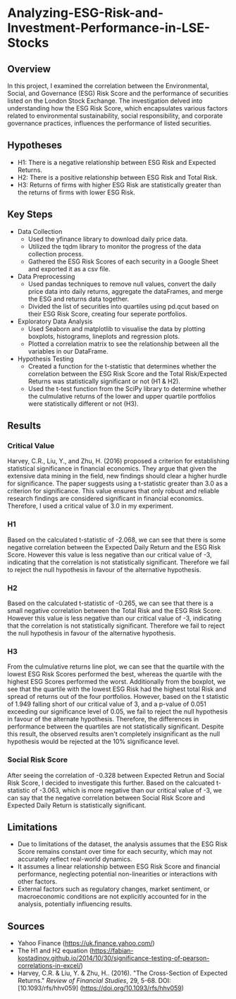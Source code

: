 # Analyzing-ESG-Risk-and-Investment-Performance-in-LSE-Stocks
 ## **Overview**
 In this project, I examined the correlation between the Environmental, Social, and Governance (ESG) Risk Score and the performance of securities listed on the London Stock Exchange. The investigation delved into understanding how the ESG Risk Score, which encapsulates various factors related to environmental sustainability, social responsibility, and corporate governance practices, influences the performance of listed securities.
 
## **Hypotheses**
- H1: There is a negative relationship between ESG Risk and Expected Returns.
- H2: There is a positive relationship between ESG Risk and Total Risk.
- H3: Returns of firms with higher ESG Risk are statistically greater than the returns of firms with lower ESG Risk.

## **Key Steps**
- Data Collection
  - Used the yfinance library to download daily price data.
  - Utilized the tqdm library to monitor the progress of the data collection process.
  - Gathered the ESG Risk Scores of each security in a Google Sheet and exported it as a csv file.
- Data Preprocessing
  - Used pandas techniques to remove null values, convert the daily price data into daily returns, aggregate the dataFrames, and merge the ESG and returns data together.
  - Divided the list of securities into quartiles using pd.qcut based on their ESG Risk Score, creating four seperate portfolios.
- Exploratory Data Analysis
  - Used Seaborn and matplotlib to visualise the data by plotting boxplots, histograms, lineplots and regression plots.
  - Plotted a correlation matrix to see the relationship between all the variables in our DataFrame.
- Hypothesis Testing
  - Created a function for the t-statistic that determines whether the correlation between the ESG Risk Score and the Total Risk/Expected Returns was statistically significant or not (H1 & H2).
  - Used the t-test function from the SciPy library to determine whether the culmulative returns of the lower and upper quartile portfolios were statistically different or not (H3).

## **Results**
### Critical Value
Harvey, C.R., Liu, Y., and Zhu, H. (2016) proposed a criterion for establishing statistical significance in financial economics. They argue that given the extensive data mining in the field, new findings should clear a higher hurdle for significance. The paper suggests using a t-statistic greater than 3.0 as a criterion for significance. This value ensures that only robust and reliable research findings are considered significant in financial economics. Therefore, I used a critical value of 3.0 in my experiment.

### H1
Based on the calculated t-statistic of -2.068, we can see that there is some negative correlation between the Expected Daily Return and the ESG Risk Score. However this value is less negative than our critical value of -3, indicating that the correlation is not statistically significant. Therefore we fail to reject the null hypothesis in favour of the alternative hypothesis.
### H2
Based on the calculated t-statistic of -0.265, we can see that there is a small negative correlation between the Total Risk and the ESG Risk Score. However this value is less negative than our critical value of -3, indicating that the correlation is not statistically significant. Therefore we fail to reject the null hypothesis in favour of the alternative hypothesis.
### H3
From the culmulative returns line plot, we can see that the quartile with the lowest ESG Risk Scores performed the best, whereas the quartile with the highest ESG Scores performed the worst. Additionally from the boxplot, we see that the quartile with the lowest ESG Risk had the highest total Risk and spread of returns out of the four portfolios. However, based on the t statistic of 1.949 falling short of our critical value of 3, and a p-value of 0.051 exceeding our significance level of 0.05, we fail to reject the null hypothesis in favour of the alternate hypothesis. Therefore, the differences in performance between the quartiles are not statistically significant. Despite this result, the observed results aren't completely insignificant as the null hypothesis would be rejected at the 10% significance level.
### Social Risk Score
After seeing the correlation of -0.328 between Expected Retrun and Social Risk Score, I decided to investigate this further. Based on the calcuated t-statistic of -3.063, which is more negative than our critical value of -3, we can say that the negative correlation between Social Risk Score and Expected Daily Return is statistically significant.

## Limitations
- Due to limitations of the dataset, the analysis assumes that the ESG Risk Score remains constant over time for each security, which may not accurately reflect real-world dynamics.
- It assumes a linear relationship between ESG Risk Score and financial performance, neglecting potential non-linearities or interactions with other factors.
- External factors such as regulatory changes, market sentiment, or macroeconomic conditions are not explicitly accounted for in the analysis, potentially influencing results.

## Sources
- Yahoo Finance (https://uk.finance.yahoo.com/)
- The H1 and H2 equation (https://fabian-kostadinov.github.io/2014/10/30/significance-testing-of-pearson-correlations-in-excel/)
- Harvey, C.R. & Liu, Y. & Zhu, H.. (2016). "The Cross-Section of Expected Returns." *Review of Financial Studies*, 29, 5-68. DOI: [10.1093/rfs/hhv059] (https://doi.org/10.1093/rfs/hhv059)
